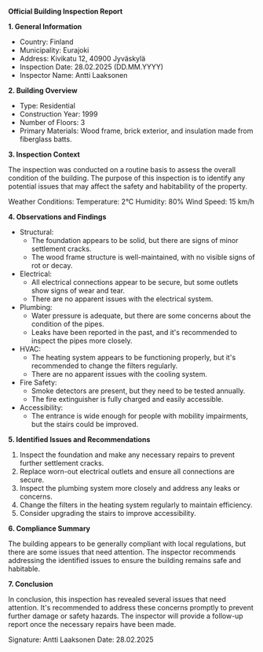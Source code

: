 **Official Building Inspection Report**

**1. General Information**

* Country: Finland
* Municipality: Eurajoki
* Address: Kivikatu 12, 40900 Jyväskylä
* Inspection Date: 28.02.2025 (DD.MM.YYYY)
* Inspector Name: Antti Laaksonen

**2. Building Overview**

* Type: Residential
* Construction Year: 1999
* Number of Floors: 3
* Primary Materials: Wood frame, brick exterior, and insulation made from fiberglass batts.

**3. Inspection Context**

The inspection was conducted on a routine basis to assess the overall condition of the building. The purpose of this inspection is to identify any potential issues that may affect the safety and habitability of the property.

Weather Conditions:
Temperature: 2°C
Humidity: 80%
Wind Speed: 15 km/h

**4. Observations and Findings**

* Structural:
	+ The foundation appears to be solid, but there are signs of minor settlement cracks.
	+ The wood frame structure is well-maintained, with no visible signs of rot or decay.
* Electrical:
	+ All electrical connections appear to be secure, but some outlets show signs of wear and tear.
	+ There are no apparent issues with the electrical system.
* Plumbing:
	+ Water pressure is adequate, but there are some concerns about the condition of the pipes.
	+ Leaks have been reported in the past, and it's recommended to inspect the pipes more closely.
* HVAC:
	+ The heating system appears to be functioning properly, but it's recommended to change the filters regularly.
	+ There are no apparent issues with the cooling system.
* Fire Safety:
	+ Smoke detectors are present, but they need to be tested annually.
	+ The fire extinguisher is fully charged and easily accessible.
* Accessibility:
	+ The entrance is wide enough for people with mobility impairments, but the stairs could be improved.

**5. Identified Issues and Recommendations**

1. Inspect the foundation and make any necessary repairs to prevent further settlement cracks.
2. Replace worn-out electrical outlets and ensure all connections are secure.
3. Inspect the plumbing system more closely and address any leaks or concerns.
4. Change the filters in the heating system regularly to maintain efficiency.
5. Consider upgrading the stairs to improve accessibility.

**6. Compliance Summary**

The building appears to be generally compliant with local regulations, but there are some issues that need attention. The inspector recommends addressing the identified issues to ensure the building remains safe and habitable.

**7. Conclusion**

In conclusion, this inspection has revealed several issues that need attention. It's recommended to address these concerns promptly to prevent further damage or safety hazards. The inspector will provide a follow-up report once the necessary repairs have been made.

Signature: Antti Laaksonen
Date: 28.02.2025